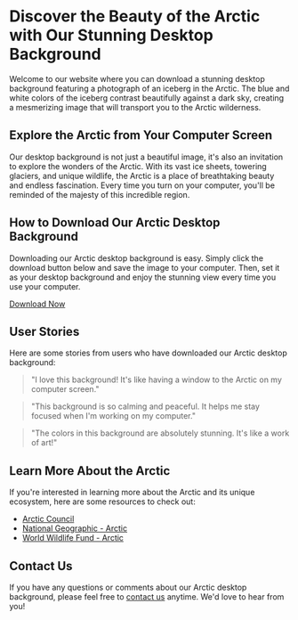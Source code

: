 <!--font:Lobster-->

# Discover the Beauty of the Arctic with Our Stunning Desktop Background

Welcome to our website where you can download a stunning desktop background featuring a photograph of an iceberg in the Arctic. The blue and white colors of the iceberg contrast beautifully against a dark sky, creating a mesmerizing image that will transport you to the Arctic wilderness.

## Explore the Arctic from Your Computer Screen

Our desktop background is not just a beautiful image, it's also an invitation to explore the wonders of the Arctic. With its vast ice sheets, towering glaciers, and unique wildlife, the Arctic is a place of breathtaking beauty and endless fascination. Every time you turn on your computer, you'll be reminded of the majesty of this incredible region.

## How to Download Our Arctic Desktop Background

Downloading our Arctic desktop background is easy. Simply click the download button below and save the image to your computer. Then, set it as your desktop background and enjoy the stunning view every time you use your computer.

[Download Now](#download)

## User Stories

Here are some stories from users who have downloaded our Arctic desktop background:

> "I love this background! It's like having a window to the Arctic on my computer screen."

> "This background is so calming and peaceful. It helps me stay focused when I'm working on my computer."

> "The colors in this background are absolutely stunning. It's like a work of art!"

## Learn More About the Arctic

If you're interested in learning more about the Arctic and its unique ecosystem, here are some resources to check out:

- [Arctic Council](#arctic-council)
- [National Geographic - Arctic](#national-geographic-arctic)
- [World Wildlife Fund - Arctic](#world-wildlife-fund-arctic)

## Contact Us

If you have any questions or comments about our Arctic desktop background, please feel free to [contact us](#contact) anytime. We'd love to hear from you!

<!--

Write me content for website with wallpaper which alt text is:

"A photograph of an iceberg in the Arctic, with the blue and white colors contrasting against a dark sky."

The name/title of the page should not be 1:1 copy of the alt text but rather a real content of the website which is using this wallpaper.

- Use markdown format 
- Start with heading
- Heading should be short and concise
- The content should look like a real website 
- The website should not be about the wallpaper, wallpaper is just a related background
- Heading should be contain work "wallpaper" or "background"
- Include real sections like references, contact, user stories, etc. use things relevant to the page purpose.
- Feel free to use structure like headings, bullets, numbering, blockquotes, paragraphs, horizontal lines, etc.
- You can use formatting like bold or _italic_
- You can include UTF-8 emojis
- Links should be only #hash anchors (and you can refer to the document itself)
- Do not include images


---


# Arctic Adventure Wallpaper for Your Desktop Background

Welcome to our website where you can download the stunning "Arctic Adventure" wallpaper for your desktop background. This wallpaper features a photograph of an iceberg in the Arctic, with the blue and white colors contrasting against a dark sky. It's the perfect choice for anyone who loves adventure and wants to add some excitement to their computer screen.

## About the Arctic Adventure Wallpaper

The Arctic Adventure wallpaper is not just a beautiful image, it also represents the spirit of adventure and exploration. The Arctic is one of the most remote and inhospitable places on Earth, yet it's also one of the most fascinating. With its vast ice sheets, towering glaciers, and unique wildlife, the Arctic is a place that captures the imagination and inspires us to explore.

## How to Download the Arctic Adventure Wallpaper

Downloading the Arctic Adventure wallpaper is easy. Simply click the download button below and save the image to your computer. Then, set it as your desktop background and enjoy the stunning view every time you turn on your computer.

[Download Now](#download)

## User Stories

Here are some stories from users who have downloaded the Arctic Adventure wallpaper:

> "I love this wallpaper! It reminds me of my trip to Iceland and makes me feel like I'm back there again."

> "This wallpaper is so cool! It's like having a little piece of the Arctic on my computer screen."

> "The colors in this wallpaper are amazing. They really pop against the dark background."

## References

If you're interested in learning more about the Arctic and its unique ecosystem, here are some resources to check out:

- [Arctic Council](#arctic-council)
- [National Geographic - Arctic](#national-geographic-arctic)
- [World Wildlife Fund - Arctic](#world-wildlife-fund-arctic)

## Contact Us

If you have any questions or comments about the Arctic Adventure wallpaper, please feel free to [contact us](#contact) anytime. We'd love to hear from you!


---


Heading should not include word "wallpaper". The website should not be about the wallpaper itself, wallpaper is just a related background, rewrite whole content.


---


# Discover the Beauty of the Arctic with Our Stunning Desktop Background

Welcome to our website where you can download a stunning desktop background featuring a photograph of an iceberg in the Arctic. The blue and white colors of the iceberg contrast beautifully against a dark sky, creating a mesmerizing image that will transport you to the Arctic wilderness.

## Explore the Arctic from Your Computer Screen

Our desktop background is not just a beautiful image, it's also an invitation to explore the wonders of the Arctic. With its vast ice sheets, towering glaciers, and unique wildlife, the Arctic is a place of breathtaking beauty and endless fascination. Every time you turn on your computer, you'll be reminded of the majesty of this incredible region.

## How to Download Our Arctic Desktop Background

Downloading our Arctic desktop background is easy. Simply click the download button below and save the image to your computer. Then, set it as your desktop background and enjoy the stunning view every time you use your computer.

[Download Now](#download)

## User Stories

Here are some stories from users who have downloaded our Arctic desktop background:

> "I love this background! It's like having a window to the Arctic on my computer screen."

> "This background is so calming and peaceful. It helps me stay focused when I'm working on my computer."

> "The colors in this background are absolutely stunning. It's like a work of art!"

## Learn More About the Arctic

If you're interested in learning more about the Arctic and its unique ecosystem, here are some resources to check out:

- [Arctic Council](#arctic-council)
- [National Geographic - Arctic](#national-geographic-arctic)
- [World Wildlife Fund - Arctic](#world-wildlife-fund-arctic)

## Contact Us

If you have any questions or comments about our Arctic desktop background, please feel free to [contact us](#contact) anytime. We'd love to hear from you!

-->

